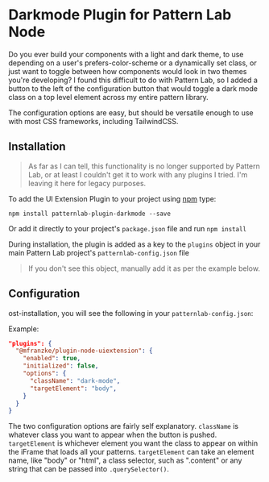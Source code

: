 # Darkmode Plugin for Pattern Lab Node

Do you ever build your components with a light and dark theme, to use depending on a user's prefers-color-scheme or a dynamically set class, or just want to toggle between how components would look in two themes you're developing? I found this difficult to do with Pattern Lab, so I added a button to the left of the configuration button that would toggle a dark mode class on a top level element across my entire pattern library.

The configuration options are easy, but should be versatile enough to use with most CSS frameworks, including TailwindCSS.

## Installation

> As far as I can tell, this functionality is no longer supported by Pattern Lab, or at least I couldn't get it to work with any plugins I tried. I'm leaving it here for legacy purposes.

To add the UI Extension Plugin to your project using [npm](https://www.npmjs.com/) type:

    npm install patternlab-plugin-darkmode --save

Or add it directly to your project's `package.json` file and run `npm install`

During installation, the plugin is added as a key to the `plugins` object in your main Pattern Lab project's `patternlab-config.json` file

> If you don't see this object, manually add it as per the example below.

## Configuration

ost-installation, you will see the following in your `patternlab-config.json`:

Example:

``` json
"plugins": {
  "@mfranzke/plugin-node-uiextension": {
    "enabled": true,
    "initialized": false,
    "options": {
      "className": "dark-mode",
      "targetElement": "body",
    }
  }
}
```
The two configuration options are fairly self explanatory. `className` is whatever class you want to appear when the button is pushed. `targetElement` is whichever element you want the class to appear on within the iFrame that loads all your patterns. `targetElement` can take an element name, like "body" or "html", a class selector, such as ".content" or any string that can be passed into `.querySelector()`.